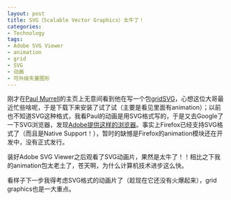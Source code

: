 ```yaml
---
layout: post
title: SVG（Scalable Vector Graphics）太牛了！
categories:
- Technology
tags:
- Adobe SVG Viewer
- animation
- grid
- SVG
- 动画
- 可升级矢量图形
---
```


刚才在[Paul Murrell](http://www.stat.auckland.ac.nz/~paul/)的主页上无意间看到他在写一个包[gridSVG](http://www.stat.auckland.ac.nz/~paul/R/gridSVG_0.5-1.tar.gz)，心想这位大哥最近忙些啥呢，于是下载下来安装了试了试（主要是看见里面有animation）；以前也不知道SVG这种格式，我看Paul的动画是用SVG格式写的，于是又去Google了一下SVG浏览器，发现[Adobe提供这样的浏览器](http://www.adobe.com/svg/viewer/install/)。事实上Firefox已经支持SVG格式了（而且是Native Support！），暂时的缺憾是Firefox的animation模块还在开发中，没有正式发行。

装好Adobe SVG Viewer之后观看了SVG动画片，果然是太牛了！！相比之下我的animation包太老土了，苍天啊，为什么计算机技术进步这么快。

看样子下一步我得考虑SVG格式的动画片了（趁现在它还没有火爆起来），grid graphics也是一大重点。

